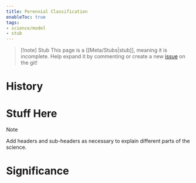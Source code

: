 ```yaml
---
title: Perennial Classification
enableToc: true
tags:
- science/model
- stub
---
```


> [!note] Stub
> This page is a [[Meta/Stubs|stub]], meaning it is incomplete. Help expand it by commenting or create a new [issue](https://github.com/RagtimeGal/quartz--encyclopedia-mysenvaria/issues/new/choose) on the git!




# History

# Stuff Here

> [!note]
> Add headers and sub-headers as necessary to explain different parts of the science.


# Significance
